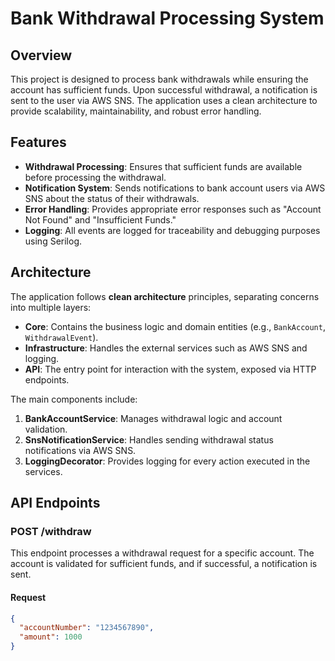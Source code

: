 # Bank Withdrawal Processing System

## Overview

This project is designed to process bank withdrawals while ensuring the account has sufficient funds. Upon successful withdrawal, a notification is sent to the user via AWS SNS. The application uses a clean architecture to provide scalability, maintainability, and robust error handling.

## Features
- **Withdrawal Processing**: Ensures that sufficient funds are available before processing the withdrawal.
- **Notification System**: Sends notifications to bank account users via AWS SNS about the status of their withdrawals.
- **Error Handling**: Provides appropriate error responses such as "Account Not Found" and "Insufficient Funds."
- **Logging**: All events are logged for traceability and debugging purposes using Serilog.

## Architecture

The application follows **clean architecture** principles, separating concerns into multiple layers:

- **Core**: Contains the business logic and domain entities (e.g., `BankAccount`, `WithdrawalEvent`).
- **Infrastructure**: Handles the external services such as AWS SNS and logging.
- **API**: The entry point for interaction with the system, exposed via HTTP endpoints.
  
The main components include:
1. **BankAccountService**: Manages withdrawal logic and account validation.
2. **SnsNotificationService**: Handles sending withdrawal status notifications via AWS SNS.
3. **LoggingDecorator**: Provides logging for every action executed in the services.

## API Endpoints

### POST /withdraw

This endpoint processes a withdrawal request for a specific account. The account is validated for sufficient funds, and if successful, a notification is sent.

#### Request
```json
{
  "accountNumber": "1234567890",
  "amount": 1000
}
```
